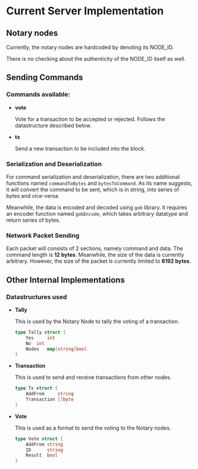 # Current Server Implementation

## Notary nodes

Currently, the notary nodes are hardcoded by denoting its NODE_ID. 

There is no checking about the authenticity of the NODE_ID itself as well. 

## Sending Commands 

### Commands available: 

*   **vote**
    
    Vote for a transaction to be accepted or rejected. Follows the datastructure described below. 

*   **tx**

    Send a new transaction to be included into the block. 
    

### Serialization and Deserialization

For command serialization and deserialization, there are two additional functions named `commandToBytes` and `bytesToCommand`. 
As its name suggests, it will convert the command to be sent, which is in string, into series of bytes and vice-versa. 

Meanwhile, the data is encoded and decoded using `gob` library. It requires an encoder function named `gobEncode`, 
which takes arbitrary datatype and return series of bytes. 

### Network Packet Sending 

Each packet will consists of 2 sections, namely command and data. The command length is **12 bytes**. 
Meanwhile, the size of the data is currently arbitrary. 
However, the size of the packet is currently limited to **8192 bytes**. 

## Other Internal Implementations 

### Datastructures used

*   **Tally**

    This is used by the Notary Node to tally the voting of a transaction.
    ```go 
    type Tally struct {
        Yes 	int
        No 	int
        Nodes 	map[string]bool
    }
    ```

*   **Transaction**
    
    This is used to send and receive transactions from other nodes. 
    ```go 
    type Tx struct {
        AddFrom     string
        Transaction []byte
    }
    ```

*   **Vote**
    
    This is used as a format to send the voting to the Notary nodes.
    ```go 
    type Vote struct {
        AddFrom string
        ID      string
        Result  bool
    }
    ```
